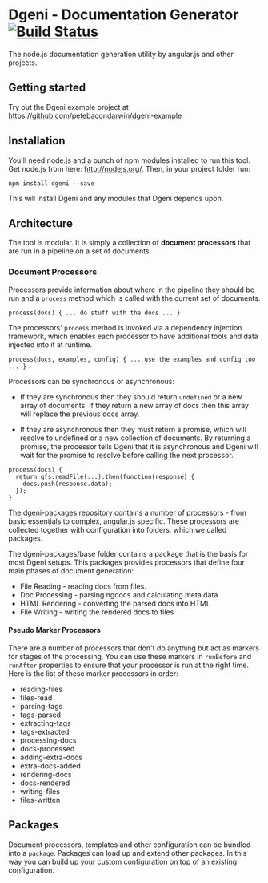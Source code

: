 # Dgeni - Documentation Generator [![Build Status](https://travis-ci.org/angular/dgeni.svg?branch=master)](https://travis-ci.org/angular/dgeni)

The node.js documentation generation utility by angular.js and other projects.

## Getting started

Try out the Dgeni example project at https://github.com/petebacondarwin/dgeni-example

## Installation

You'll need node.js and a bunch of npm modules installed to run this tool.  Get node.js from here:
http://nodejs.org/.  Then, in your project folder run:

```
npm install dgeni --save
```

This will install Dgeni and any modules that Dgeni depends upon.


## Architecture

The tool is modular. It is simply a collection of **document processors** that are run in a pipeline
on a set of documents.

### Document Processors

Processors provide information about where in the pipeline they should be run and a `process` method
which is called with the current set of documents.

```
process(docs) { ... do stuff with the docs ... }
```

The processors' `process` method is invoked via a dependency injection framework, which enables each
processor to have additional tools and data injected into it at runtime.


```
process(docs, examples, config) { ... use the examples and config too ... }
```

Processors can be synchronous or asynchronous:

* If they are synchronous then they should return
`undefined` or a new array of documents. If they return a new array of docs then this array will
replace the previous docs array.

* If they are asynchronous then they must return a promise, which will resolve to undefined or a new collection of documents. By returning a promise, the processor tells Dgeni that it is asynchronous
and Dgeni will wait for the promise to resolve before calling the next processor.

```
process(docs) {
  return qfs.readFile(...).then(function(response) {
    docs.push(response.data);
  });
}
```

The [dgeni-packages repository](https://github.com/angular/dgeni-packages) contains a number of processors - from basic essentials to complex,
angular.js specific.  These processors are collected together with configuration into folders,
which we called packages.

The dgeni-packages/base folder contains a package that is the basis for most Dgeni setups.  This
packages provides processors that define four main phases of document generation:

* File Reading - reading docs from files.
* Doc Processing - parsing ngdocs and calculating meta data
* HTML Rendering - converting the parsed docs into HTML
* File Writing - writing the rendered docs to files


#### Pseudo Marker Processors

There are a number of processors that don't do anything but act as markers for stages of the
processing.  You can use these markers in `runBefore` and `runAfter` properties to ensure that your
processor is run at the right time.  Here is the list of these marker processors in order:

* reading-files
* files-read
* parsing-tags
* tags-parsed
* extracting-tags
* tags-extracted
* processing-docs
* docs-processed
* adding-extra-docs
* extra-docs-added
* rendering-docs
* docs-rendered
* writing-files
* files-written


## Packages

Document processors, templates and other configuration can be bundled into a `package`.  Packages
can load up and extend other packages.  In this way you can build up your custom configuration on
top of an existing configuration.


